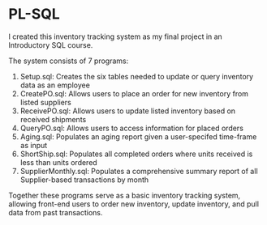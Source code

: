 # PL-SQL

I created this inventory tracking system as my final project in an Introductory SQL course.

The system consists of 7 programs: <br> <OL>
<li>	Setup.sql: Creates the six tables needed to update or query inventory data as an employee  <br>
<li>	CreatePO.sql: Allows users to place an order for new inventory from listed suppliers <br>
<li>	ReceivePO.sql: Allows users to update listed inventory based on received shipments <br>
<li>	QueryPO.sql: Allows users to access information for placed orders <br>
<li>	Aging.sql: Populates an aging report given a user-specifed time-frame as input <br>
<li>	ShortShip.sql: Populates all completed orders where units received is less than units ordered <br>
<li>	SupplierMonthly.sql: Populates a comprehensive summary report of all Supplier-based transactions by month <br></OL>

Together these programs serve as a basic inventory tracking system, allowing front-end users to order new inventory, update inventory, and pull data from past transactions.
